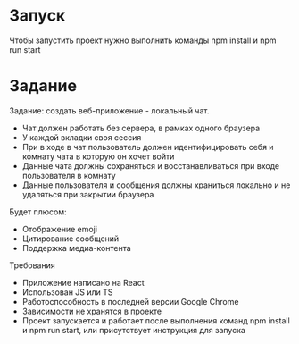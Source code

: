 # Запуск
Чтобы запустить проект нужно выполнить команды npm install и npm run start
# Задание
 Задание: создать веб-приложение - локальный чат.
- Чат должен работать без сервера, в рамках одного браузера
- У каждой вкладки своя сессия
- При в ходе в чат пользователь должен идентифицировать себя и комнату чата в которую он хочет войти
- Данные чата должны сохраняться и восстанавливаться при входе пользователя в комнату
- Данные пользователя и сообщения должны храниться локально и не удаляться при закрытии браузера

Будет плюсом:
- Отображение emoji
- Цитирование сообщений 
- Поддержка медиа-контента

Требования
- Приложение написано на React
- Использован JS или TS
- Работоспособность в последней версии Google Chrome
- Зависимости не хранятся в проекте
- Проект запускается и работает после выполнения команд npm install и npm run start, или присутствует инструкция для запуска

